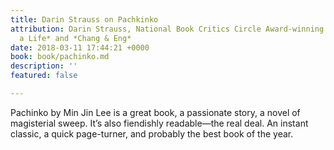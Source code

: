 ```yaml
---
title: Darin Strauss on Pachkinko
attribution: Darin Strauss, National Book Critics Circle Award-winning author of *Half
  a Life* and *Chang & Eng*
date: 2018-03-11 17:44:21 +0000
book: book/pachinko.md
description: ''
featured: false

---
```

Pachinko by Min Jin Lee is a great book, a passionate story, a novel of magisterial sweep. It’s also fiendishly readable—the real deal. An instant classic, a quick page-turner, and probably the best book of the year.